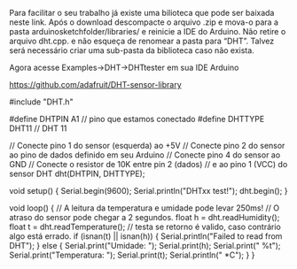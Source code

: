 Para facilitar o seu trabalho já existe uma bilioteca que pode ser baixada neste link. Após o download descompacte o arquivo .zip e mova-o para a pasta arduinosketchfolder/libraries/ e reinicie a IDE do Arduino. Não retire o arquivo dht.cpp.  e não esqueça de renomear a pasta para “DHT”. Talvez será necessário criar uma sub-pasta da biblioteca caso não exista.

Agora acesse Examples->DHT->DHTtester em sua IDE Arduino

https://github.com/adafruit/DHT-sensor-library

#include "DHT.h"
 
#define DHTPIN A1 // pino que estamos conectado
#define DHTTYPE DHT11 // DHT 11
 
// Conecte pino 1 do sensor (esquerda) ao +5V
// Conecte pino 2 do sensor ao pino de dados definido em seu Arduino
// Conecte pino 4 do sensor ao GND
// Conecte o resistor de 10K entre pin 2 (dados) 
// e ao pino 1 (VCC) do sensor
DHT dht(DHTPIN, DHTTYPE);
 
void setup() 
{
  Serial.begin(9600);
  Serial.println("DHTxx test!");
  dht.begin();
}
 
void loop() 
{
  // A leitura da temperatura e umidade pode levar 250ms!
  // O atraso do sensor pode chegar a 2 segundos.
  float h = dht.readHumidity();
  float t = dht.readTemperature();
  // testa se retorno é valido, caso contrário algo está errado.
  if (isnan(t) || isnan(h)) 
  {
    Serial.println("Failed to read from DHT");
  } 
  else
  {
    Serial.print("Umidade: ");
    Serial.print(h);
    Serial.print(" %t");
    Serial.print("Temperatura: ");
    Serial.print(t);
    Serial.println(" *C");
  }
}
